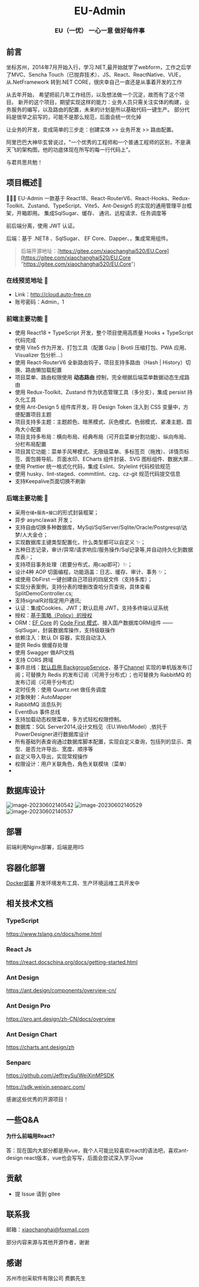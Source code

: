 
<div align="center"><h1>EU-Admin</h1></div>
<div align="center"><h3>EU（一优） 一心一意 做好每件事</h3></div>

## 前言

坐标苏州，2014年7月开始入行，学习.NET,最开始就学了webform，工作之后学了MVC、Sencha Touch（已抛弃技术）、JS、React、ReactNative、VUE，从.NetFramework 转到.NET CORE，很庆幸自己一直还是从事着开发的工作

从去年开始， 希望把前几年工作经历，以及想法做一个沉淀，故而有了这个项目。
新开的这个项目，期望实现这样的能力：业务人员只需关注实体的构建，业务服务的编写，以及路由的配置，未来的计划是所以基础代码一键生产。
部分代码是很早之前写的，可能不是那么规范，后面会统一优化掉

让业务的开发，变成简单的三步走：创建实体 >> 业务开发 >> 路由配置。


阿里巴巴大神毕玄曾说过，"一个优秀的工程师和一个普通工程师的区别，不是满天飞的架构图，他的功底体现在所写的每一行代码上"。

与君共思共勉！

## 项目概述📖

🚀🚀🚀 EU-Admin 一款基于 React18、React-RouterV6、React-Hooks、Redux-Toolkit、Zustand、TypeScript、Vite5、Ant-Design5 的实现的通用管理平台框架，开箱即用。
集成SqlSugar、缓存、 通讯、远程请求、任务调度等

前后端分离，使用 JWT 认证。

后端：基于 .NET8 、SqlSugar、 EF Core、Dapper、，集成常用组件。
> 后端开源地址：[https://gitee.com/xiaochanghai520/EU.Core](https://gitee.com/xiaochanghai520/EU.Core "https://gitee.com/xiaochanghai520/EU.Core")

### 在线预览地址 👀

- Link：http://cloud.auto-free.cn
- 账号密码：Admin，1


### 前端主要功能 🔨

- 使用 React18 + TypeScript 开发，整个项目使用高质量 Hooks + TypeScript 代码完成
- 使用 Vite5 作为开发、打包工具（配置 Gzip | Brotli 压缩打包、PWA 应用、Visualizer 包分析…）
- 使用 React-RouterV6 全新路由钩子，项目支持多路由（Hash | History）切换、路由懒加载配置
- 项目菜单、路由权限使用 **动态路由** 控制，完全根据后端菜单数据动态生成路由
- 使用 Redux-Toolkit、Zustand 作为状态管理工具（多分支），集成 persist 持久化工具
- 使用 Ant-Design 5 组件库开发，将 Design Token 注入到 CSS 变量中，方便配置项目主题
- 项目支持多主题：主题颜色、暗黑模式、灰色模式、色弱模式、紧凑主题、圆角大小配置
- 项目支持多布局：横向布局、经典布局（可开启菜单分割功能）、纵向布局、分栏布局配置
- 项目其它功能：菜单手风琴模式、无限级菜单、多标签页（拖拽）、详情页标签、面包屑导航、页面水印、ECharts 组件封装、SVG 图标组件、数据大屏…
- 使用 Prettier 统一格式化代码，集成 Eslint、Stylelint 代码校验规范
- 使用 husky、lint-staged、commitlint、czg、cz-git 规范代码提交信息
- 支持Keepalive页面切换不刷新

### 后端主要功能 🔨

- 采用`仓储+服务+接口`的形式封装框架；
- 异步 async/await 开发；  
- 支持自由切换多种数据库，MySql/SqlServer/Sqlite/Oracle/Postgresql/达梦/人大金仓；
- 实现数据库主键类型配置化，什么类型都可以自定义 ✨； 
- 五种日志记录，审计/异常/请求响应/服务操作/Sql记录等,并自动持久化到数据库表🎶； 
- 支持项目事务处理（若要分布式，用cap即可）✨；
- 设计4种 AOP 切面编程，功能涵盖：日志、缓存、审计、事务 ✨；
- 或使用 DbFirst 一键创建自己项目的四层文件（支持多库）；
- 实现分表案例，支持分表的增删改查哈分页查询，具体查看SplitDemoController.cs;
- 支持signalR对指定用户通讯; 
- 认证：集成Cookies、JWT；默认启用 JWT，支持多终端认证系统
- 授权：[基于策略（Policy）的授权](https://docs.microsoft.com/zh-cn/aspnet/core/security/authorization/policies?view=aspnetcore-6.0)
- ORM：[EF Core](https://docs.microsoft.com/zh-cn/ef/core/) 的 [Code First 模式](https://docs.microsoft.com/zh-cn/ef/core/managing-schemas/migrations/?tabs=dotnet-core-cli)、接入国产数据库ORM组件 —— SqlSugar，封装数据库操作，支持级联操作
- 依赖注入：默认 DI 容器，实现自动注入
- 提供 Redis 做缓存处理
- 使用 Swagger 做API文档
- 支持 CORS 跨域
- 事件总线：[默认启用 BackgroupService](https://docs.microsoft.com/zh-cn/dotnet/core/extensions/queue-service?source=recommendations)，基于[Channel](https://docs.microsoft.com/zh-cn/dotnet/api/system.threading.channels.channel-1) 实现的单机版发布订阅；可替换为 Redis 的发布订阅（可用于分布式）；也可替换为 RabbitMQ 的发布订阅（可用于分布式）
- 定时任务：使用 Quartz.net 做任务调度
- 对象映射：AutoMapper
- RabbitMQ 消息队列
- EventBus 事件总线  
- 支持加载动态权限菜单，多方式轻松权限控制。
- 数据库：SQL Server2014,设计文档见（EU.Web/Model）,依托于PowerDesigner进行数据库设计
- 所有基础列表查询通过数据库脚本配置，实现自定义查询，包括列的显示、类型、是否允许导出、宽度、顺序等
- 自定义导入导出，实现常规操作
- 权限设计：用户关联角色，角色关联模块（菜单）
- 
## 数据库设计

![image-20230602140542](./doc/images/20230602140542.png)
![image-20230602140529](./doc/images/20230602140529.png)
![image-20230602140537](./doc/images/20230602140537.png)

## 部署

前端利用Nginx部署，后端是用IIS

## 容器化部署
[Docker部署](./doc/Docker部署.md)
开发环境发布工具、生产环境运维工具开发中

## 相关技术文档

### TypeScript
https://www.tslang.cn/docs/home.html

### React Js
https://react.docschina.org/docs/getting-started.html

### Ant Design 
https://ant.design/components/overview-cn/

### Ant Design Pro
https://pro.ant.design/zh-CN/docs/overview

### Ant Design Chart
https://charts.ant.design/zh

### Senparc
https://github.com/JeffreySu/WeiXinMPSDK

https://sdk.weixin.senparc.com/

感谢这些优秀的开源项目！

## 一些Q&A

#### 为什么前端用React?

答：现在国内大部分都是用vue，我个人可能比较喜欢react的语法吧，喜欢ant-design react版本，vue也会写写，后面会尝试深入学习vue

## 贡献

- 提 Issue 请到 gitee

## 联系我

邮箱：xiaochanghai@foxmail.com

部分内容来源与其他开源作者，谢谢

## 感谢

苏州市创采软件有限公司 费鹏先生